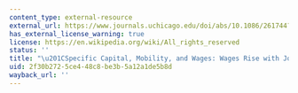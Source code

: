 ```yaml
---
content_type: external-resource
external_url: https://www.journals.uchicago.edu/doi/abs/10.1086/261744?journalCode=jpe
has_external_license_warning: true
license: https://en.wikipedia.org/wiki/All_rights_reserved
status: ''
title: "\u201CSpecific Capital, Mobility, and Wages: Wages Rise with Job\_Seniority.\u201D"
uid: 2f30b272-5ce4-48c8-be3b-5a12a1de5b8d
wayback_url: ''
---
```


